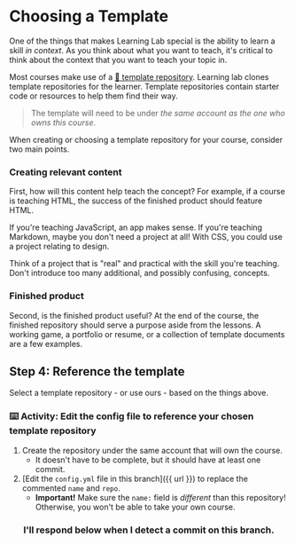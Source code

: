 # Choosing a Template

One of the things that makes Learning Lab special is the ability to learn a skill _in context_. As you think about what you want to teach, it's critical to think about the context that you want to teach your topic in. 

Most courses make use of a [:book: template repository](https://lab.github.com/docs/course-ownership-and-repositories#the-repositories). Learning lab clones template repositories for the learner. Template repositories contain starter code or resources to help them find their way.

> The template will need to be under _the same account as the one who owns this course_.

When creating or choosing a template repository for your course, consider two main points.

### Creating relevant content

First, how will this content help teach the concept? For example, if a course is teaching HTML, the success of the finished product should feature HTML.

If you're teaching JavaScript, an app makes sense. If you're teaching Markdown, maybe you don't need a project at all! With CSS, you could use a project relating to design.

Think of a project that is "real" and practical with the skill you're teaching. Don't introduce too many additional, and possibly confusing, concepts.

### Finished product

Second, is the finished product useful? At the end of the course, the finished repository should serve a purpose aside from the lessons. A working game, a portfolio or resume, or a collection of template documents are a few examples.

## Step 4: Reference the template

Select a template repository - or use ours - based on the things above.

### :keyboard: Activity: Edit the config file to reference your chosen template repository

1. Create the repository under the same account that will own the course.
    - It doesn't have to be complete, but it should have at least one commit.
2. [Edit the `config.yml` file in this branch]({{ url }}) to replace the commented `name` and `repo`.
    - **Important!** Make sure the `name:` field is _different_ than this repository! Otherwise, you won't be able to take your own course.

<h3 align="center">I'll respond below when I detect a commit on this branch.</h3>
